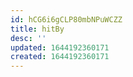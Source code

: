 ```yaml
---
id: hCG6i6gCLP80mbNPuWCZZ
title: hitBy
desc: ''
updated: 1644192360171
created: 1644192360171
---
```


